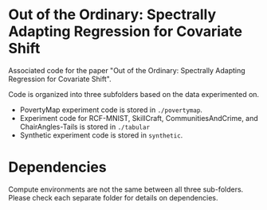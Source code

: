 # Out of the Ordinary: Spectrally Adapting Regression for Covariate Shift


Associated code for the paper "Out of the Ordinary: Spectrally Adapting Regression for Covariate Shift".

Code is organized into three subfolders based on the data experimented on.
- PovertyMap experiment code is stored in `./povertymap`.
- Experiment code for RCF-MNIST, SkillCraft, CommunitiesAndCrime, and ChairAngles-Tails is stored in `./tabular`
- Synthetic experiment code is stored in `synthetic`.

# Dependencies

Compute environments are not the same between all three sub-folders. Please check each separate folder for details on dependencies.
